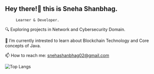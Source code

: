 ## Hey there!👋 this is Sneha Shanbhag.
         Learner & Developer.


🔍 Exploring projects in Network and Cybersecurity Domain.

🌱 I’m currently intrested to learn about Blockchain Technology and Core concepts of Java.

📫 How to reach me: snehashanbhag02@gmail.com


![Top Langs](https://github-readme-stats.vercel.app/api/top-langs/?username=Sneha02Shanbhag&layout=compact&langs_count=6&theme=radical)

